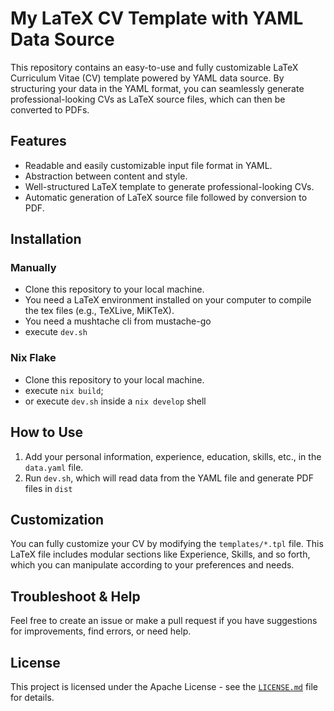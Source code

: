 # My LaTeX CV Template with YAML Data Source

This repository contains an easy-to-use and fully customizable LaTeX Curriculum Vitae (CV) template powered by YAML data source. By structuring your data in the YAML format, you can seamlessly generate professional-looking CVs as LaTeX source files, which can then be converted to PDFs.


## Features

- Readable and easily customizable input file format in YAML.
- Abstraction between content and style.
- Well-structured LaTeX template to generate professional-looking CVs.
- Automatic generation of LaTeX source file followed by conversion to PDF.


## Installation

### Manually
- Clone this repository to your local machine.
- You need a LaTeX environment installed on your computer to compile the tex files (e.g., TeXLive, MiKTeX).
- You need a mushtache cli from mustache-go
- execute `dev.sh`
### Nix Flake
- Clone this repository to your local machine.
- execute `nix build`;
- or execute `dev.sh` inside a `nix develop` shell

## How to Use

1. Add your personal information, experience, education, skills, etc., in the `data.yaml` file.
2. Run `dev.sh`, which will read data from the YAML file and generate PDF files in `dist`

## Customization

You can fully customize your CV by modifying the `templates/*.tpl` file. This LaTeX file includes modular sections like Experience, Skills, and so forth, which you can manipulate according to your preferences and needs.


## Troubleshoot & Help

Feel free to create an issue or make a pull request if you have suggestions for improvements, find errors, or need help.


## License

This project is licensed under the Apache License - see the [`LICENSE.md`](LICENSE.md) file for details.
